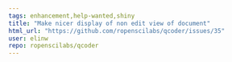 ```yaml
---
tags: enhancement,help-wanted,shiny
title: "Make nicer display of non edit view of document"
html_url: "https://github.com/ropenscilabs/qcoder/issues/35"
user: elinw
repo: ropenscilabs/qcoder
---
```


